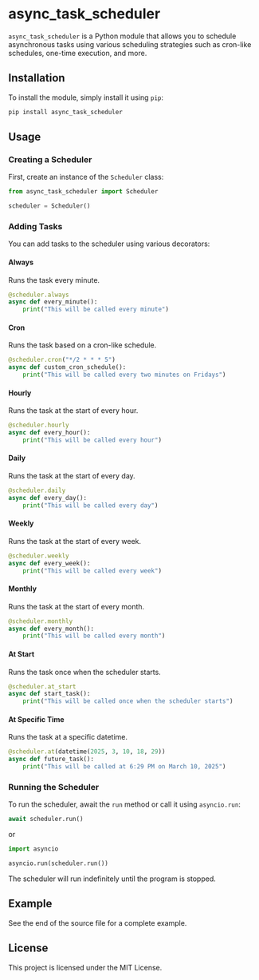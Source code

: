 # async_task_scheduler

`async_task_scheduler` is a Python module that allows you to schedule asynchronous tasks using various scheduling strategies such as cron-like schedules, one-time execution, and more.

## Installation

To install the module, simply install it using `pip`:

```sh
pip install async_task_scheduler
```

## Usage

### Creating a Scheduler

First, create an instance of the `Scheduler` class:

```python
from async_task_scheduler import Scheduler

scheduler = Scheduler()
```

### Adding Tasks

You can add tasks to the scheduler using various decorators:

#### Always

Runs the task every minute.

```python
@scheduler.always
async def every_minute():
    print("This will be called every minute")
```

#### Cron

Runs the task based on a cron-like schedule.

```python
@scheduler.cron("*/2 * * * 5")
async def custom_cron_schedule():
    print("This will be called every two minutes on Fridays")
```

#### Hourly

Runs the task at the start of every hour.

```python
@scheduler.hourly
async def every_hour():
    print("This will be called every hour")
```

#### Daily

Runs the task at the start of every day.

```python
@scheduler.daily
async def every_day():
    print("This will be called every day")
```

#### Weekly

Runs the task at the start of every week.

```python
@scheduler.weekly
async def every_week():
    print("This will be called every week")
```

#### Monthly

Runs the task at the start of every month.

```python
@scheduler.monthly
async def every_month():
    print("This will be called every month")
```

#### At Start

Runs the task once when the scheduler starts.

```python
@scheduler.at_start
async def start_task():
    print("This will be called once when the scheduler starts")
```

#### At Specific Time

Runs the task at a specific datetime.

```python
@scheduler.at(datetime(2025, 3, 10, 18, 29))
async def future_task():
    print("This will be called at 6:29 PM on March 10, 2025")
```

### Running the Scheduler

To run the scheduler, await the `run` method or call it using `asyncio.run`:

```python
await scheduler.run()
```

or

```python
import asyncio

asyncio.run(scheduler.run())
```

The scheduler will run indefinitely until the program is stopped.

## Example

See the end of the source file for a complete example.

## License

This project is licensed under the MIT License.
